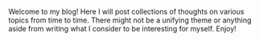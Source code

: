Welcome to my blog!  Here I will post collections of thoughts on various topics from time to time.  There might not be a unifying theme or anything aside from writing what I consider to be interesting for myself.  Enjoy!
